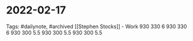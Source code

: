 # 2022-02-17
Tags: #dailynote, #archived 
[[Stephen Stocks]] - Work
930 330 6
930 330 6
930 300 5.5 
930 300 5.5
930 300 5.5


